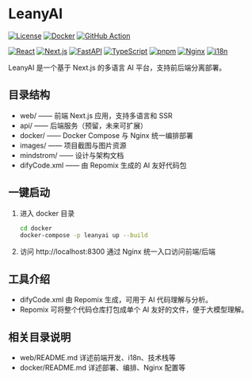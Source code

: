# LeanyAI
[![License](https://img.shields.io/badge/license-MIT-blue.svg)](LICENSE)
[![Docker](https://img.shields.io/badge/Docker-Supported-blue)](https://hub.docker.com/r/YOUR_DOCKER_IMAGE)
[![GitHub Action](https://github.com/MouYongli/LeanyAI/actions/workflows/check-dev.yml/badge.svg)](https://github.com/MouYongli/LeanyAI/actions/workflows/check-dev.yml)


[![React](https://img.shields.io/badge/React-18.x-61dafb?logo=react)](https://react.dev/)
[![Next.js](https://img.shields.io/badge/Next.js-14.x-black?logo=next.js)](https://nextjs.org/)
[![FastAPI](https://img.shields.io/badge/FastAPI-0.110+-009688?logo=fastapi)](https://fastapi.tiangolo.com/)
[![TypeScript](https://img.shields.io/badge/TypeScript-5.x-3178c6?logo=typescript)](https://www.typescriptlang.org/)
[![pnpm](https://img.shields.io/badge/pnpm-9.x-F69220?logo=pnpm)](https://pnpm.io/)
[![Nginx](https://img.shields.io/badge/Nginx-1.25+-009639?logo=nginx)](https://nginx.org/)
[![i18n](https://img.shields.io/badge/i18n-multilingual-blueviolet?logo=googletranslate)](https://www.i18next.com/)

LeanyAI 是一个基于 Next.js 的多语言 AI 平台，支持前后端分离部署。

## 目录结构
- web/    —— 前端 Next.js 应用，支持多语言和 SSR
- api/    —— 后端服务（预留，未来可扩展）
- docker/ —— Docker Compose 与 Nginx 统一编排部署
- images/ —— 项目截图与图片资源
- mindstrom/ —— 设计与架构文档
- difyCode.xml —— 由 Repomix 生成的 AI 友好代码包

## 一键启动
1. 进入 docker 目录
   ```bash
   cd docker
   docker-compose -p leanyai up --build
   ```
2. 访问 http://localhost:8300 通过 Nginx 统一入口访问前端/后端

## 工具介绍
- difyCode.xml 由 Repomix 生成，可用于 AI 代码理解与分析。
- Repomix 可将整个代码仓库打包成单个 AI 友好的文件，便于大模型理解。

## 相关目录说明
- web/README.md 详述前端开发、i18n、技术栈等
- docker/README.md 详述部署、编排、Nginx 配置等

